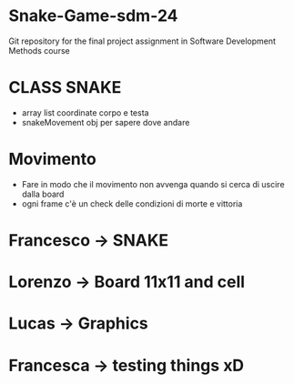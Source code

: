 # Snake-Game-sdm-24
Git repository for the final project assignment in Software Development Methods course


# CLASS SNAKE
- array list coordinate corpo e testa
- snakeMovement obj per sapere dove andare

# Movimento
- Fare in modo che il movimento non avvenga quando si cerca di uscire dalla board
- ogni frame c'è un check delle condizioni di morte e vittoria


# Francesco -> SNAKE
# Lorenzo -> Board 11x11 and cell
# Lucas -> Graphics
# Francesca -> testing things xD